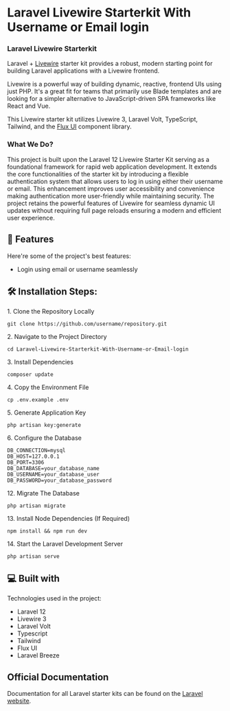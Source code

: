 # Laravel Livewire Starterkit With Username or Email login

### Laravel Livewire Starterkit

Laravel + [Livewire](https://livewire.laravel.com) starter kit provides a robust, modern starting point for building Laravel applications with a Livewire frontend.

Livewire is a powerful way of building dynamic, reactive, frontend UIs using just PHP. It's a great fit for teams that primarily use Blade templates and are looking for a simpler alternative to JavaScript-driven SPA frameworks like React and Vue.

This Livewire starter kit utilizes Livewire 3, Laravel Volt, TypeScript, Tailwind, and the [Flux UI](https://fluxui.dev) component library.

### What We Do?

This project is built upon the Laravel 12 Livewire Starter Kit serving as a foundational framework for rapid web application development. It extends the core functionalities of the starter kit by introducing a flexible authentication system that allows users to log in using either their username or email. This enhancement improves user accessibility and convenience making authentication more user-friendly while maintaining security. The project retains the powerful features of Livewire for seamless dynamic UI updates without requiring full page reloads ensuring a modern and efficient user experience.</p>

  
## 🧐 Features

Here're some of the project's best features:

*   Login using email or username seamlessly

<h2>🛠️ Installation Steps:</h2>

<p>1. Clone the Repository Locally</p>

```
git clone https://github.com/username/repository.git
```

<p>2. Navigate to the Project Directory</p>

```
cd Laravel-Livewire-Starterkit-With-Username-or-Email-login
```

<p>3. Install Dependencies</p>

```
composer update
```

<p>4. Copy the Environment File</p>

```
cp .env.example .env
```

<p>5. Generate Application Key</p>

```
php artisan key:generate
```

<p>6. Configure the Database</p>

```
DB_CONNECTION=mysql 
DB_HOST=127.0.0.1
DB_PORT=3306
DB_DATABASE=your_database_name
DB_USERNAME=your_database_user
DB_PASSWORD=your_database_password
```

<p>12. Migrate The Database</p>

```
php artisan migrate
```

<p>13. Install Node Dependencies (If Required)</p>

```
npm install && npm run dev
```

<p>14. Start the Laravel Development Server</p>

```
php artisan serve
```

  
  
## 💻 Built with

Technologies used in the project:

*   Laravel 12
*   Livewire 3
*   Laravel Volt
*   Typescript
*   Tailwind
*   Flux UI
*   Laravel Breeze

## Official Documentation

Documentation for all Laravel starter kits can be found on the [Laravel website](https://laravel.com/docs/starter-kits).
